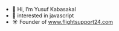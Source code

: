 - 👋 Hi, I’m Yusuf Kabasakal
- 👀 interested in javascript 
- ☀️ Founder of www.flightsupport24.com 

<!---
ykabasakal/ykabasakal is a ✨ special ✨ repository because its `README.md` (this file) appears on your GitHub profile.
You can click the Preview link to take a look at your changes.
--->
